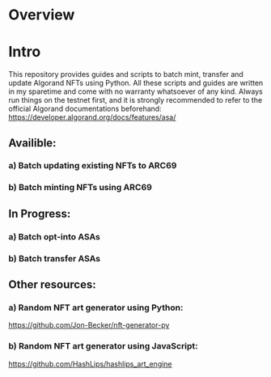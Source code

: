 
# Overview

# Intro
This repository provides guides and scripts to batch mint, transfer and update Algorand NFTs using Python. 
All these scripts and guides are written in my sparetime and come with no warranty whatsoever of any kind.
Always run things on the testnet first, and it is strongly recommended to refer to the official Algorand documentations beforehand: https://developer.algorand.org/docs/features/asa/

## Availible:

### a) Batch updating existing NFTs to ARC69

### b) Batch minting NFTs using ARC69

## In Progress:

### a) Batch opt-into ASAs

### b) Batch transfer ASAs

## Other resources:

### a) Random NFT art generator using Python:

https://github.com/Jon-Becker/nft-generator-py

### b) Random NFT art generator using JavaScript:

https://github.com/HashLips/hashlips_art_engine
